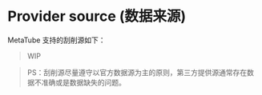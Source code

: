 # Provider source (数据来源)

MetaTube 支持的刮削源如下：

> WIP

<!-- - [`10musume`](https://www.10musume.com/)
- [`1Pondo`](https://www.1pondo.tv/)
- [`AirAV`](https://www.airav.wiki/)
- [`ARZON`](https://www.arzon.jp/)
- [`AVE`](https://www.aventertainments.com/)
- [`AVWIKI`](https://www.avwiki.org/)
- [`C0930`](https://www.c0930.com/)
- [`Caribbeancom`](https://www.caribbeancom.com/)
- [`CaribbeancomPR`](https://www.caribbeancompr.com/)
- [`DUGA`](https://duga.jp/main/)
- [`FANZA`](https://www.dmm.co.jp/)
- [`FC2`](https://adult.contents.fc2.com/)
- [`Gcolle`](https://gcolle.net/)
- [`Getchu`](https://dl.getchu.com/)
- [`H0930`](https://www.h0930.com/)
- [`H4610`](https://www.h4610.com/)
- [`GFriends`](https://github.com/xinxin8816/gfriends)
- [`HeyDouga`](https://www.heydouga.com/)
- [`HEYZO`](https://www.heyzo.com/)
- [`JAV321`](https://www.jav321.com/)
- [`JavBus`](https://www.javbus.com/)
- [`KIN8`](https://www.kin8tengoku.com/)
- [`MGS`](https://www.mgstage.com/)
- [`MYWIFE`](https://mywife.cc/)
- [`MURAMURA`](https://www.muramura.tv/)
- [`Pacopacomama`](https://www.pacopacomama.com/)
- [`Pcolle`](https://www.pcolle.com/)
- [`PRESTIGE`](https://www.prestige-av.com/)
- [`SOD`](https://ec.sod.co.jp/prime/)
- [`TOKYO-HOT`](https://my.tokyo-hot.com/)
- [`XsList`](https://xslist.org/)
- [`XXX-AV`](https://www.xxx-av.com/) -->

> PS：刮削源尽量遵守以官方数据源为主的原则，第三方提供源通常存在数据不准确或是数据缺失的问题。
